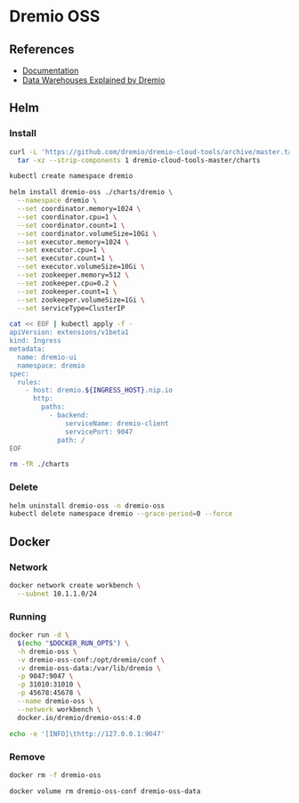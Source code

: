 # Dremio OSS

<!--
https://github.com/xiaset/docker-dremio-oss-hdfs/blob/master/Dockerfile
https://github.com/markfjohnson/RangerDremio
https://github.com/VadymKhodak/dremio_presentation
https://github.com/theundertakerjr666/apache_dremio_node_d3js_docker
https://github.com/nadeemnazeer3/RedashDremio
https://github.com/rymurr/dremio-prometheus-exporter
https://github.com/bbonnin/zeppelin-dremio-tests
https://github.com/markfjohnson/Dremio_Master_Detail_Parquet
https://github.com/josepcurto/mbd-bidw
-->

## References

- [Documentation](https://docs.dremio.com/)
- [Data Warehouses Explained by Dremio](https://www.dremio.com/what-is-a-data-warehouse/)

## Helm

### Install

```sh
curl -L 'https://github.com/dremio/dremio-cloud-tools/archive/master.tar.gz' | \
  tar -xz --strip-components 1 dremio-cloud-tools-master/charts
```

```sh
kubectl create namespace dremio
```

```sh
helm install dremio-oss ./charts/dremio \
  --namespace dremio \
  --set coordinator.memory=1024 \
  --set coordinator.cpu=1 \
  --set coordinator.count=1 \
  --set coordinator.volumeSize=10Gi \
  --set executor.memory=1024 \
  --set executor.cpu=1 \
  --set executor.count=1 \
  --set executor.volumeSize=10Gi \
  --set zookeeper.memory=512 \
  --set zookeeper.cpu=0.2 \
  --set zookeeper.count=1 \
  --set zookeeper.volumeSize=1Gi \
  --set serviceType=ClusterIP
```

```sh
cat << EOF | kubectl apply -f -
apiVersion: extensions/v1beta1
kind: Ingress
metadata:
  name: dremio-ui
  namespace: dremio
spec:
  rules:
    - host: dremio.${INGRESS_HOST}.nip.io
      http:
        paths:
          - backend:
              serviceName: dremio-client
              servicePort: 9047
            path: /
EOF
```

```sh
rm -fR ./charts
```

### Delete

```sh
helm uninstall dremio-oss -n dremio-oss
kubectl delete namespace dremio --grace-period=0 --force
```

## Docker

### Network

```sh
docker network create workbench \
  --subnet 10.1.1.0/24
```

### Running

```sh
docker run -d \
  $(echo "$DOCKER_RUN_OPTS") \
  -h dremio-oss \
  -v dremio-oss-conf:/opt/dremio/conf \
  -v dremio-oss-data:/var/lib/dremio \
  -p 9047:9047 \
  -p 31010:31010 \
  -p 45678:45678 \
  --name dremio-oss \
  --network workbench \
  docker.io/dremio/dremio-oss:4.0
```

```sh
echo -e '[INFO]\thttp://127.0.0.1:9047'
```

### Remove

```sh
docker rm -f dremio-oss

docker volume rm dremio-oss-conf dremio-oss-data
```
